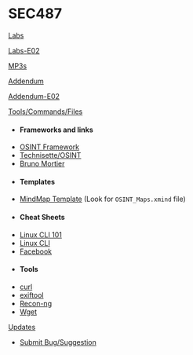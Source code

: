 SEC487
======

[Labs](Labs/Labs.md)

[Labs-E02](Labs/Labs2.md)

[MP3s](Labs/mp3s.md)

[Addendum](Labs/addendum.md)

[Addendum-E02](Labs/addendum2.md)

[Tools/Commands/Files]()

- #### Frameworks and links
-   <a href="https://osintframework.com" target="_blank">OSINT Framework</a>
-   <a href="https://start.me/p/m6XQ08/osint" target="_blank">Technisette/OSINT</a>
-   <a href="http://osintframework.de" target="_blank">Bruno Mortier</a>
- #### Templates
-   [MindMap Template](https://github.com/webbreacher/osinttools/) (Look for `OSINT_Maps.xmind` file)
- #### Cheat Sheets
-	[Linux CLI 101](/Tools/LinuxCLI101.md)
-	[Linux CLI](/Tools/LinuxCLI.md)
-	[Facebook]()
- #### Tools
-   [curl](/Tools/curl.md)
-   [exiftool](/Tools/exiftool.md)
-   [Recon-ng](/Tools/Recon-ng.md)
-   [Wget](/Tools/Wget.md)

[Updates]()

- [Submit Bug/Suggestion](/Updates/Bugs.md)
